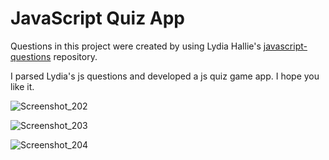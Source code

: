 # JavaScript Quiz App

Questions in this project were created by using Lydia Hallie's [javascript-questions](https://github.com/lydiahallie/javascript-questions) repository. 

I parsed Lydia's js questions and developed a js quiz game app. I hope you like it.

![Screenshot_202](https://user-images.githubusercontent.com/16213088/75444776-1f560c00-5975-11ea-85ba-67c060483f22.png)

![Screenshot_203](https://user-images.githubusercontent.com/16213088/75444780-211fcf80-5975-11ea-90b1-e658f7257f3f.png)

![Screenshot_204](https://user-images.githubusercontent.com/16213088/75444785-2250fc80-5975-11ea-8f76-be244dc8dfdc.png)
